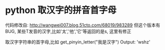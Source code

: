python 取汉字的拼音首字母
========

代码修改自:
http://wangwei007.blog.51cto.com/68019/983289
但这个版本有BUG, 某些T发音的汉字,比如'太','他','它'等返回的是s, 这里有修正

取汉字字符串的首字母,比如 
get_pinyin_letter("我是汉字")
Output: 'wshz' 
